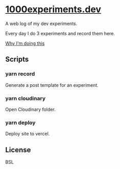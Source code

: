 # [1000experiments.dev](https://1000experiments.dev)

A web log of my dev experiments.

Every day I do 3 experiments and record them here.

[Why I'm doing this](https://1000experiments.dev/posts/experimenting-in-public)

## Scripts

### yarn record

Generate a post template for an experiment.

### yarn cloudinary

Open Cloudinary folder.

### yarn deploy

Deploy site to vercel.

## License

BSL
